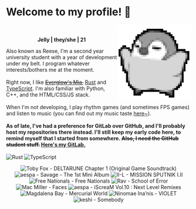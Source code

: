 <h1>Welcome to my profile! 👋</h1>
<img src="penguin.webp" alt="dancing penguin" align="right" width="40%">
<br>
<p align="center"><b>Jelly | they/she | 21</b></p>
<p>
Also known as Reese, I'm a second year university student with a year of development under my belt. I program whatever interests/bothers me at the moment.
<br><br>
Right now, I like <s><a href="https://kprofiles.com/mia-everglow-profile-facts/">Everglow's Mia</a>,</s> <a href="https://www.rust-lang.org/">Rust</a> and <a href="https://www.typescriptlang.org/">TypeScript</a>. I'm also familiar with Python, C++, and the HTML/CSS/JS stack.
<br><br>
When I'm not developing, I play rhythm games (and sometimes FPS games) and listen to music (you can find out my music taste <a href="https://www.last.fm/user/i-dle">here~</a>).
<br><br>
<b>As of late, I've had a preference for GitLab over GitHub, and I'll probably host my repositories there instead. I'll still keep my early code here, to remind myself that I started from somewhere. <s>Also, I need the GitHub student stuff.</s> <a href="https://gitlab.com/rissu">Here's my GitLab.</a></b>
<br><br>
<img alt="Rust" src="https://img.shields.io/badge/Rust-%23000000.svg?&style=for-the-badge&logo=rust&logoColor=white"/> <img alt="TypeScript" src="https://img.shields.io/badge/TypeScript-%233178C6.svg?&style=for-the-badge&logo=typescript&logoColor=white"/>
</p>

<!-- lastfm -->
<p align="center"><img src="https://lastfm.freetls.fastly.net/i/u/64s/356a1f15dc5e3e2b06226390370618bf.jpg" title="Toby Fox - DELTARUNE Chapter 1 (Original Game Soundtrack)"> <img src="https://lastfm.freetls.fastly.net/i/u/64s/9686de538a7ca3b967de4cc7e76e316b.jpg" title="aespa - Savage - The 1st Mini Album"> <img src="https://lastfm.freetls.fastly.net/i/u/64s/b050e17120675023699fb8997c25cebd.jpg" title="II-L - MISSION SPUTNIK I.II"> <img src="https://lastfm.freetls.fastly.net/i/u/64s/541b4564108a79a637b83761e241e7eb.jpg" title="Free Nationals - Free Nationals"> <img src="https://lastfm.freetls.fastly.net/i/u/64s/4d4455807332d625ffdcf4877298c8e4.jpg" title="Rav - School of Error"> <img src="https://lastfm.freetls.fastly.net/i/u/64s/3f89941ec562d9ac91b1ff3da1efaa94.jpg" title="Mac Miller - Faces"> <img src="https://lastfm.freetls.fastly.net/i/u/64s/4bfce824c5cf45606a0f5039826590a0.png" title="aespa - iScreaM Vol.10 : Next Level Remixes"> <img src="https://lastfm.freetls.fastly.net/i/u/64s/c1b18f7dd5f2b262a96288bfa2330ad2.jpg" title="Magdalena Bay - Mercurial World"> <img src="https://lastfm.freetls.fastly.net/i/u/64s/3dc40d6c84fc9266e63f71e10d6f847b.png" title="Ninomae Ina’nis - VIOLET"> <img src="https://lastfm.freetls.fastly.net/i/u/64s/89c7278682c242fa64585c48ebc59fbb.jpg" title="keshi - Somebody"> </p>
